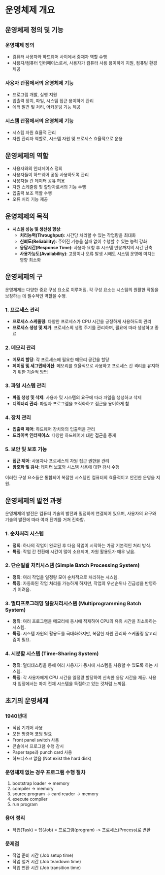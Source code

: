 # 운영체제 개요

## 운영체제 정의 및 기능

### 운영체제 정의
- 컴퓨터 사용자와 하드웨어 사이에서 중재자 역할 수행
- 사용자/컴퓨터 인터페이스로서, 사용자가 컴퓨터 사용 용이하게 지원, 컴퓨팅 환경 제공

### 사용자 관점에서의 운영체제 기능
- 프로그램 개발, 실행 지원
- 입출력 장치, 파일, 시스템 접근 용이하게 관리
- 에러 발견 및 처리, 어카운팅 기능 제공

### 시스템 관점에서의 운영체제 기능
- 시스템 자원 효율적 관리
- 자원 관리자 역할로, 시스템 자원 및 프로세스 효율적으로 운용

## 운영체제의 역할

- 사용자와의 인터페이스 정의
- 사용자들이 하드웨어 공동 사용하도록 관리
- 사용자들 간 데이터 공유 허용
- 자원 스케줄링 및 할당자로서의 기능 수행
- 입출력 보조 역할 수행
- 오류 처리 기능 제공

## 운영체제의 목적

- **시스템 성능 및 생산성 향상**:
    - **처리능력(Throughput)**: 시간당 처리할 수 있는 작업량을 최대화
    - **신뢰도(Reliability)**: 주어진 기능을 실패 없이 수행할 수 있는 능력 강화
    - **응답시간(Response Time)**: 사용자 요청 후 시스템 반응까지의 시간 단축
    - **사용가능도(Availability)**: 고장이나 오류 발생 시에도 시스템 운영에 미치는 영향 최소화

## 운영체제의 구

운영체제는 다양한 중요 구성 요소로 이루어짐. 각 구성 요소는 시스템의 원활한 작동을 보장하는 데 필수적인 역할을 수행.

### 1. 프로세스 관리
- **프로세스 스케줄링**: 다양한 프로세스가 CPU 시간을 공정하게 사용하도록 관리
- **프로세스 생성 및 제거**: 프로세스의 생명 주기를 관리하며, 필요에 따라 생성하고 종료

### 2. 메모리 관리
- **메모리 할당**: 각 프로세스에 필요한 메모리 공간을 할당
- **페이징 및 세그먼테이션**: 메모리를 효율적으로 사용하고 프로세스 간 격리를 유지하기 위한 기술적 방법

### 3. 파일 시스템 관리
- **파일 생성 및 삭제**: 사용자 및 시스템의 요구에 따라 파일을 생성하고 삭제
- **디렉터리 관리**: 파일과 프로그램을 조직화하고 접근을 용이하게 함

### 4. 장치 관리
- **입출력 제어**: 하드웨어 장치와의 입출력을 관리
- **드라이버 인터페이스**: 다양한 하드웨어에 대한 접근을 중재

### 5. 보안 및 보호 기능
- **접근 제어**: 사용자나 프로세스의 자원 접근 권한을 관리
- **암호화 및 감사**: 데이터 보호와 시스템 사용에 대한 감사 수행

이러한 구성 요소들은 통합되어 복잡한 시스템인 컴퓨터의 효율적이고 안전한 운영을 지원.

## 운영체제의 발전 과정

운영체제의 발전은 컴퓨터 기술의 발전과 밀접하게 연결되어 있으며, 사용자의 요구와 기술의 발전에 따라 여러 단계를 거쳐 진화함.

### 1. 순차처리 시스템
- **정의**: 하나의 작업이 완료된 후 다음 작업이 시작하는 가장 기본적인 처리 방식.
- **특징**: 작업 간 전환에 시간이 많이 소요되며, 자원 활용도가 매우 낮음.

### 2. 단순일괄 처리시스템 (Simple Batch Processing System)
- **정의**: 여러 작업을 일정량 모아 순차적으로 처리하는 시스템.
- **특징**: 자동화된 작업 처리를 가능하게 하지만, 작업의 우선순위나 긴급성을 반영하기 어려움.

### 3. 멀티프로그래밍 일괄처리시스템 (Multiprogramming Batch System)
- **정의**: 여러 프로그램을 메모리에 동시에 적재하여 CPU의 유휴 시간을 최소화하는 시스템.
- **특징**: 시스템 자원의 활용도를 극대화하지만, 복잡한 자원 관리와 스케줄링 알고리즘이 필요.

### 4. 시분할 시스템 (Time-Sharing System)
- **정의**: 멀티태스킹을 통해 여러 사용자가 동시에 시스템을 사용할 수 있도록 하는 시스템.
- **특징**: 각 사용자에게 CPU 시간을 일정량 할당하여 신속한 응답 시간을 제공. 사용자 입장에서는 마치 전체 시스템을 독점하고 있는 것처럼 느껴짐.

## 초기의 운영체제
### 1940년대
- 직접 기계어 사용
- 모든 명령어 코딩 필요
- Front panel switch 사용
- 콘솔에서 프로그램 수행 감시
- Paper tape과 punch card 사용
- 하드디스크 없음 (Not exist the hard disk)

### 운영체제 없는 경우 프로그램 수행 절차
1. bootstrap loader -> memory
2. compiler -> memory
3. source program -> card reader -> memory
4. execute compiler
5. run program

### 용어 정리
- 작업(Task) = 잡(Job) = 프로그램(program) -> 프로세스(Process)로 변환

### 문제점
- 작업 준비 시간 (Job setup time)
- 작업 철거 시간 (Job teardown time)
- 작업 변환 시간 (Job transition time)

